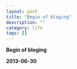 ```yaml
---
layout: post 
title: "Begin of bloging"
description: ""
category: life
tags: []
---
```



**Begin of bloging**

**2013-06-30**

